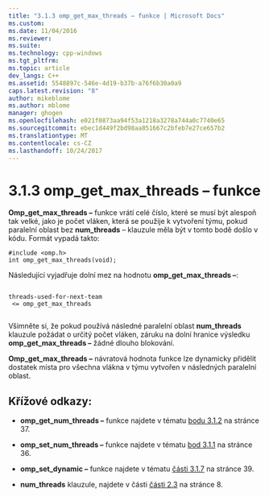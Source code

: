 ```yaml
---
title: "3.1.3 omp_get_max_threads – funkce | Microsoft Docs"
ms.custom: 
ms.date: 11/04/2016
ms.reviewer: 
ms.suite: 
ms.technology: cpp-windows
ms.tgt_pltfrm: 
ms.topic: article
dev_langs: C++
ms.assetid: 5548897c-546e-4d19-b37b-a76f6b30a0a9
caps.latest.revision: "8"
author: mikeblome
ms.author: mblome
manager: ghogen
ms.openlocfilehash: e021f0873aa94f53a1218a3278a744a0c7740e65
ms.sourcegitcommit: ebec1d449f2bd98aa851667c2bfeb7e27ce657b2
ms.translationtype: MT
ms.contentlocale: cs-CZ
ms.lasthandoff: 10/24/2017
---
```

# <a name="313-ompgetmaxthreads-function"></a>3.1.3 omp_get_max_threads – funkce
**Omp_get_max_threads –** funkce vrátí celé číslo, které se musí být alespoň tak velké, jako je počet vláken, která se použije k vytvoření týmu, pokud paralelní oblast bez **num_threads** – klauzule měla být v tomto bodě došlo v kódu. Formát vypadá takto:  
  
```  
#include <omp.h>  
int omp_get_max_threads(void);  
```  
  
 Následující vyjadřuje dolní mez na hodnotu **omp_get_max_threads –**:  
  
```  
  
threads-used-for-next-team  
 <= omp_get_max_threads  
  
```  
  
 Všimněte si, že pokud používá následné paralelní oblast **num_threads** klauzule požádat o určitý počet vláken, záruku na dolní hranice výsledku **omp_get_max_threads –** žádné dlouho blokování.  
  
 **Omp_get_max_threads –** návratová hodnota funkce lze dynamicky přidělit dostatek místa pro všechna vlákna v týmu vytvořen v následných paralelní oblast.  
  
## <a name="cross-references"></a>Křížové odkazy:  
  
-   **omp_get_num_threads –** funkce najdete v tématu [bodu 3.1.2](../../parallel/openmp/3-1-2-omp-get-num-threads-function.md) na stránce 37.  
  
-   **omp_set_num_threads –** funkce najdete v tématu [bod 3.1.1](../../parallel/openmp/3-1-1-omp-set-num-threads-function.md) na stránce 36.  
  
-   **omp_set_dynamic –** funkce najdete v tématu [části 3.1.7](../../parallel/openmp/3-1-7-omp-set-dynamic-function.md) na stránce 39.  
  
-   **num_threads** klauzule, najdete v části [části 2.3](../../parallel/openmp/2-3-parallel-construct.md) na stránce 8.